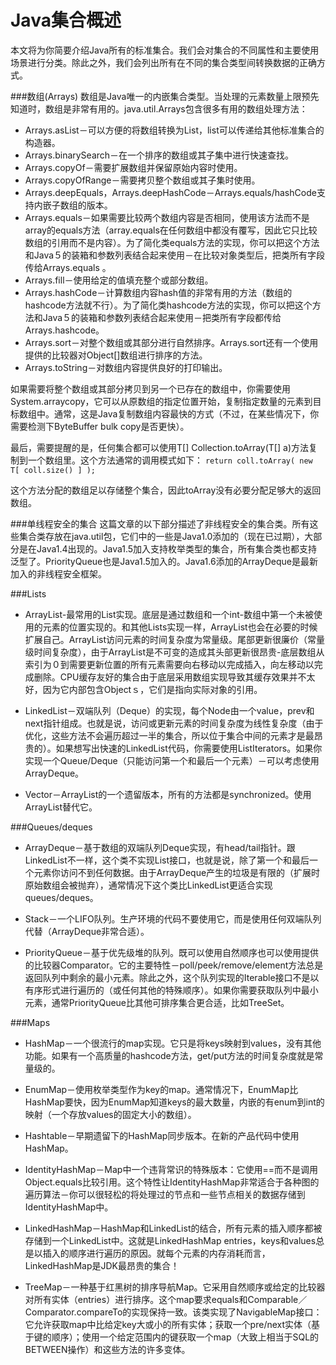 Java集合概述
==================
本文将为你简要介绍Java所有的标准集合。我们会对集合的不同属性和主要使用场景进行分类。除此之外，我们会列出所有在不同的集合类型间转换数据的正确方式。

###数组(Arrays)
数组是Java唯一的内嵌集合类型。当处理的元素数量上限预先知道时，数组是非常有用的。java.util.Arrays包含很多有用的数组处理方法：

* Arrays.asList－可以方便的将数组转换为List，list可以传递给其他标准集合的构造器。
* Arrays.binarySearch－在一个排序的数组或其子集中进行快速查找。
* Arrays.copyOf－需要扩展数组并保留原始内容时使用。
* Arrays.copyOfRange－需要拷贝整个数组或其子集时使用。
* Arrays.deepEquals，Arrays.deepHashCode－Arrays.equals/hashCode支持内嵌子数组的版本。
* Arrays.equals－如果需要比较两个数组内容是否相同，使用该方法而不是array的equals方法（array.equals在任何数组中都没有覆写，因此它只比较数组的引用而不是内容）。为了简化类equals方法的实现，你可以把这个方法和Java５的装箱和参数列表结合起来使用－在比较对象类型后，把类所有字段传给Arrays.equals 。
* Arrays.fill－使用给定的值填充整个或部分数组。
* Arrays.hashCode－计算数组内容hash值的非常有用的方法（数组的hashcode方法就不行）。为了简化类hashcode方法的实现，你可以把这个方法和Java５的装箱和参数列表结合起来使用－把类所有字段都传给Arrays.hashcode。
* Arrays.sort－对整个数组或其部分进行自然排序。Arrays.sort还有一个使用提供的比较器对Object[]数组进行排序的方法。
* Arrays.toString－对数组内容提供良好的打印输出。

如果需要将整个数组或其部分拷贝到另一个已存在的数组中，你需要使用System.arraycopy，它可以从原数组的指定位置开始，复制指定数量的元素到目标数组中。通常，这是Java复制数组内容最快的方式（不过，在某些情况下，你需要检测下ByteBuffer bulk copy是否更快）。

最后，需要提醒的是，任何集合都可以使用T[] Collection.toArray(T[] a)方法复制到一个数组里。这个方法通常的调用模式如下：
`return coll.toArray( new T[ coll.size() ] );`

这个方法分配的数组足以存储整个集合，因此toArray没有必要分配足够大的返回数组。

###单线程安全的集合
这篇文章的以下部分描述了非线程安全的集合类。所有这些集合类存放在java.util包，它们中的一些是Java1.0添加的（现在已过期），大部分是在Java1.4出现的。Java1.5加入支持枚举类型的集合，所有集合类也都支持泛型了。PriorityQueue也是Java1.5加入的。Java1.6添加的ArrayDeque是最新加入的非线程安全框架。

###Lists
* ArrayList-最常用的List实现。底层是通过数组和一个int-数组中第一个未被使用的元素的位置实现的。和其他Lists实现一样，ArrayList也会在必要的时候扩展自己。ArrayList访问元素的时间复杂度为常量级。尾部更新很廉价（常量级时间复杂度），由于ArrayList是不可变的造成其头部更新很昂贵-底层数组从索引为０到需要更新位置的所有元素需要向右移动以完成插入，向左移动以完成删除。CPU缓存友好的集合由于底层采用数组实现导致其缓存效果并不太好，因为它内部包含Objectｓ，它们是指向实际对象的引用。

* LinkedList－双端队列（Deque）的实现，每个Node由一个value，prev和next指针组成。也就是说，访问或更新元素的时间复杂度为线性复杂度（由于优化，这些方法不会遍历超过一半的集合，所以位于集合中间的元素才是最昂贵的）。如果想写出快速的LinkedList代码，你需要使用ListIterators。如果你实现一个Queue/Deque（只能访问第一个和最后一个元素）－可以考虑使用ArrayDeque。

* Vector－ArrayList的一个遗留版本，所有的方法都是synchronized。使用ArrayList替代它。

###Queues/deques
* ArrayDeque－基于数组的双端队列Deque实现，有head/tail指针。跟LinkedList不一样，这个类不实现List接口，也就是说，除了第一个和最后一个元素你访问不到任何数据。由于ArrayDeque产生的垃圾是有限的（扩展时原始数组会被抛弃），通常情况下这个类比LinkedList更适合实现queues/deques。

* Stack－一个LIFO队列。生产环境的代码不要使用它，而是使用任何双端队列代替（ArrayDeque非常合适）。

* PriorityQueue－基于优先级堆的队列。既可以使用自然顺序也可以使用提供的比较器Comparator。它的主要特性－poll/peek/remove/element方法总是返回队列中剩余的最小元素。除此之外，这个队列实现的Iterable接口不是以有序形式进行遍历的（或任何其他的特殊顺序）。如果你需要获取队列中最小元素，通常PriorityQueue比其他可排序集合更合适，比如TreeSet。

###Maps
* HashMap－一个很流行的map实现。它只是将keys映射到values，没有其他功能。如果有一个高质量的hashcode方法，get/put方法的时间复杂度就是常量级的。

* EnumMap－使用枚举类型作为key的map。通常情况下，EnumMap比HashMap要快，因为EnumMap知道keys的最大数量，内嵌的有enum到int的映射（一个存放values的固定大小的数组）。

* Hashtable－早期遗留下的HashMap同步版本。在新的产品代码中使用HashMap。

* IdentityHashMap－Map中一个违背常识的特殊版本：它使用==而不是调用Object.equals比较引用。这个特性让IdentityHashMap非常适合于各种图的遍历算法－你可以很轻松的将处理过的节点和一些节点相关的数据存储到IdentityHashMap中。

* LinkedHashMap－HashMap和LinkedList的结合，所有元素的插入顺序都被存储到一个LinkedList中。这就是LinkedHashMap entries，keys和values总是以插入的顺序进行遍历的原因。就每个元素的内存消耗而言，LinkedHashMap是JDK最昂贵的集合！

* TreeMap－一种基于红黑树的排序导航Map。它采用自然顺序或给定的比较器对所有实体（entries）进行排序。这个map要求equals和Comparable／Comparator.compareTo的实现保持一致。该类实现了NavigableMap接口：它允许获取map中比给定key大或小的所有实体；获取一个pre/next实体（基于键的顺序）；使用一个给定范围内的键获取一个map（大致上相当于SQL的BETWEEN操作）和这些方法的许多变体。

